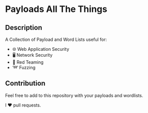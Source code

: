 # Payloads All The Things

## Description

A Collection of Payload and Word Lists useful for:

- 🌐 Web Application Security 
- 🖥️ Network Security
- 🔴 Red Teaming
- ➿ Fuzzing

## Contribution

Feel free to add to this repository with your payloads and wordlists.

I ❤️ pull requests.
